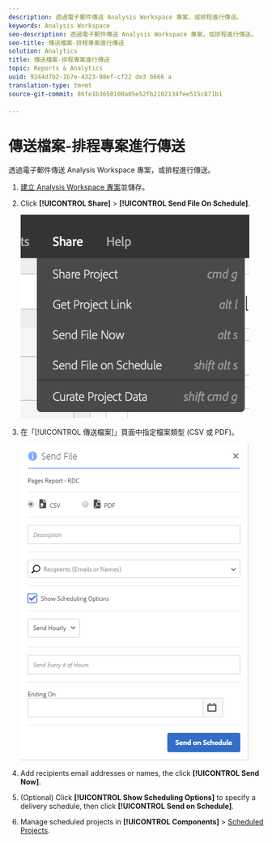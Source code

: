 ```yaml
---
description: 透過電子郵件傳送 Analysis Workspace 專案，或排程進行傳送。
keywords: Analysis Workspace
seo-description: 透過電子郵件傳送 Analysis Workspace 專案，或排程進行傳送。
seo-title: 傳送檔案-排程專案進行傳送
solution: Analytics
title: 傳送檔案-排程專案進行傳送
topic: Reports & Analytics
uuid: 9244d7b2-1b7e-4323-98ef-cf22 de3 b666 a
translation-type: tm+mt
source-git-commit: 86fe1b3650100a05e52fb2102134fee515c871b1

---
```



# 傳送檔案-排程專案進行傳送

透過電子郵件傳送 Analysis Workspace 專案，或排程進行傳送。

1. [ 建立 Analysis Workspace 專案](https://marketing.adobe.com/resources/help/en_US/analytics/analysis-workspace/t_freeform_project.html)並儲存。
1. Click **[!UICONTROL Share]** &gt; **[!UICONTROL Send File On Schedule]**.

   ![步驟結果](assets/send-file.png)

1. 在「[!UICONTROL 傳送檔案]」頁面中指定檔案類型 (CSV 或 PDF)。

   ![步驟結果](assets/send-file-pop-up.png)

1. Add recipients email addresses or names, the click **[!UICONTROL Send Now]**.
1. (Optional) Click **[!UICONTROL Show Scheduling Options]** to specify a delivery schedule, then click **[!UICONTROL Send on Schedule]**.
1. Manage scheduled projects in **[!UICONTROL Components]** &gt; [Scheduled Projects](../../../analyze/analysis-workspace/curate-share/schedule-projects.md#concept_A7B9856EF2504BD791FE5A9E8AA7C29C).